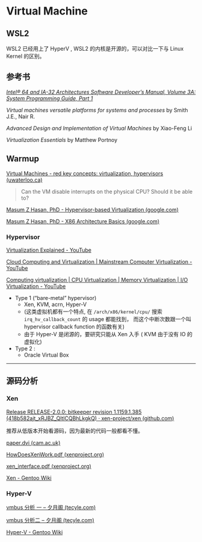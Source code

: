 # Virtual Machine

## WSL2 
WSL2 已经用上了 HyperV , WSL2 的内核是开源的，可以对比一下与 Linux Kernel 的区别。


## 参考书

*[Intel® 64 and IA-32 Architectures Software Developer’s Manual, Volume 3A: System Programming Guide, Part 1](https://www.intel.com/content/dam/www/public/us/en/documents/manuals/64-ia-32-architectures-software-developer-vol-3a-part-1-manual.pdf)*

*Virtual machines versatile platforms for systems and processes* by Smith J.E., Nair R.

*Advanced Design and Implementation of Virtual Machines* by Xiao-Feng Li 

*Virtualization Essentials* by Matthew Portnoy

## Warmup

[Virtual Machines - red key concepts: virtualization, hypervisors (uwaterloo.ca)](https://student.cs.uwaterloo.ca/~cs350/F19/notes/wrapup-1up.pdf)

> Can the VM disable interrupts on the physical CPU? Should it be able to?

[Masum Z Hasan, PhD - Hypervisor-based Virtualization (google.com)](https://sites.google.com/site/masumzh/articles/hypervisor-based-virtualization?authuser=0)

[Masum Z Hasan, PhD - X86 Architecture Basics (google.com)](https://sites.google.com/site/masumzh/articles/x86-architecture-basics-1?authuser=0)

### Hypervisor

[Virtualization Explained - YouTube](https://www.youtube.com/watch?v=FZR0rG3HKIk&t=208s)

[Cloud Computing and Virtualization | Mainstream Computer Virtualization - YouTube](https://www.youtube.com/watch?v=MaOHNG8MlEo)

[Computing virtualization | CPU Virtualization | Memory Virtualization | I/O Virtualization - YouTube](https://www.youtube.com/watch?v=A3qvxIgrhgY)

- Type 1 (“bare-metal” hypervisor)
  - Xen, KVM, acrn, Hyper-V 
  - (这类虚拟机都有一个特点, 在 `/arch/x86/kernel/cpu/` 搜索 `irq_hv_callback_count` 的 usage 都能找到， 而这个中断次数跟一个叫 hypervisor callback function 的函数有关) 
  - 由于 Hyper-V 是闭源的，要研究只能从 Xen 入手 ( KVM 由于没有 IO 的虚拟化)
- Type 2 : 
  - Oracle Virtual Box

---

## 源码分析

### Xen

[Release RELEASE-2.0.0: bitkeeper revision 1.1159.1.385 (418b582ajt_xRJBZ_QltlCQBhLkgkQ) · xen-project/xen (github.com)](https://github.com/xen-project/xen/releases/tag/RELEASE-2.0.0)

推荐从低版本开始看源码，因为最新的代码一般都看不懂。

[paper.dvi (cam.ac.uk)](https://www.cl.cam.ac.uk/research/srg/netos/papers/2003-xensosp.pdf)

[HowDoesXenWork.pdf (xenproject.org)](http://www-archive.xenproject.org/files/Marketing/HowDoesXenWork.pdf)

[xen_interface.pdf (xenproject.org)](http://www-archive.xenproject.org/files/xen_interface.pdf)

[Xen - Gentoo Wiki](https://wiki.gentoo.org/wiki/Xen)

### Hyper-V 

[vmbus 分析 一 – 夕月阁 (tecyle.com)](http://www.tecyle.com/2019/06/01/vmbus-分析/)

[vmbus 分析二 – 夕月阁 (tecyle.com)](http://www.tecyle.com/2019/06/01/vmbus-分析二/)

[Hyper-V - Gentoo Wiki](https://wiki.gentoo.org/wiki/Hyper-V)

